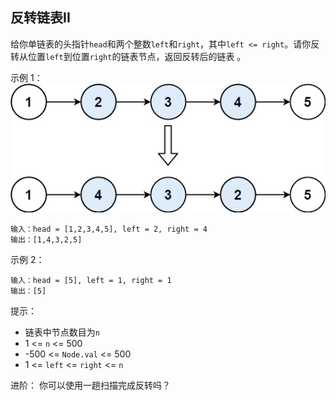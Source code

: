 ## 反转链表II

给你单链表的头指针`head`和两个整数`left`和`right`，其中`left <= right`。请你反转从位置`left`到位置`right`的链表节点，返回反转后的链表 。


示例 1：
![](../images/92.reverse-linked-list-ii.png)

```
输入：head = [1,2,3,4,5], left = 2, right = 4
输出：[1,4,3,2,5]
```
示例 2：

```
输入：head = [5], left = 1, right = 1
输出：[5]
```

提示：

* 链表中节点数目为`n`
* 1 <= `n` <= 500
* -500 <= `Node.val` <= 500
* 1 <= `left` <= `right` <= `n`


进阶： 你可以使用一趟扫描完成反转吗？